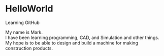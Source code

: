 # HelloWorld
Learning GitHub

My name is Mark.  
I have been learning programming, CAD, and Simulation and other things.
My hope is to be able to design and build a machine for making construction products.
